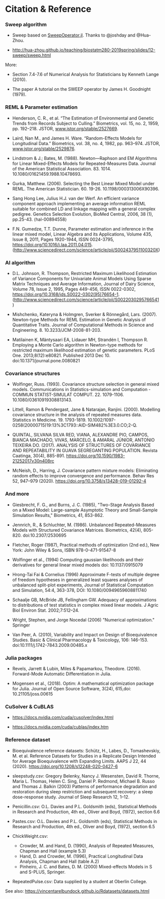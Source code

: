 # Citation & Reference

### Sweep algorithm

* Sweep based on [SweepOperator.jl](https://github.com/joshday/SweepOperator.jl). Thanks to @joshday and @Hua-Zhou.

* http://hua-zhou.github.io/teaching/biostatm280-2019spring/slides/12-sweep/sweep.html

More:

* Section 7.4-7.6 of Numerical Analysis for Statisticians by Kenneth Lange (2010).

* The paper A tutorial on the SWEEP operator by James H. Goodnight (1979).


### REML & Parameter estimation

* Henderson, C. R., et al. “The Estimation of Environmental and Genetic Trends from Records Subject to Culling.” Biometrics, vol. 15, no. 2, 1959, pp. 192–218. JSTOR, www.jstor.org/stable/2527669.

* Laird, Nan M., and James H. Ware. “Random-Effects Models for Longitudinal Data.” Biometrics, vol. 38, no. 4, 1982, pp. 963–974. JSTOR, www.jstor.org/stable/2529876.

* Lindstrom & J.; Bates, M. (1988). Newton—Raphson and EM Algorithms for Linear Mixed-Effects Models for Repeated-Measures Data. Journal of the American Statistical Association. 83. 1014. 10.1080/01621459.1988.10478693.

* Gurka, Matthew. (2006). Selecting the Best Linear Mixed Model under REML. The American Statistician. 60. 19-26. 10.1198/000313006X90396.

* Sang Hong Lee, Julius H.J. van der Werf. An efficient variance component approach implementing an average information REML suitable for combined LD and linkage mapping with a general complex pedigree. Genetics Selection Evolution, BioMed Central, 2006, 38 (1), pp.25-43. ⟨hal-00894558⟩

* F.N. Gumedze, T.T. Dunne, Parameter estimation and inference in the linear mixed model, Linear Algebra and its Applications, Volume 435, Issue 8, 2011, Pages 1920-1944, ISSN 0024-3795, https://doi.org/10.1016/j.laa.2011.04.015. (http://www.sciencedirect.com/science/article/pii/S002437951100320X)

### AI algorithm

* D.L. Johnson, R. Thompson, Restricted Maximum Likelihood Estimation of Variance Components for Univariate Animal Models Using Sparse Matrix Techniques and Average Information, Journal of Dairy Science, Volume 78, Issue 2, 1995, Pages 449-456, ISSN 0022-0302, https://doi.org/10.3168/jds.S0022-0302(95)76654-1. (http://www.sciencedirect.com/science/article/pii/S0022030295766541)

* Mishchenko, Kateryna & Holmgren, Sverker & Rönnegård, Lars. (2007). Newton-type Methods for REML Estimation in Genetic Analysis of Quantitative Traits. Journal of Computational Methods in Science and Engineering. 8. 10.3233/JCM-2008-81-203.

* Matilainen K, Mäntysaari EA, Lidauer MH, Strandén I, Thompson R. Employing a Monte Carlo algorithm in Newton-type methods for restricted maximum likelihood estimation of genetic parameters. PLoS One. 2013;8(12):e80821. Published 2013 Dec 10. doi:10.1371/journal.pone.0080821

### Covariance structures

* Wolfinger, Russ. (1993). Covariance structure selection in general mixed models. Communications in Statistics-simulation and Computation - COMMUN STATIST-SIMULAT COMPUT. 22. 1079-1106. 10.1080/03610919308813143.

* Littell, Ramon & Pendergast, Jane & Natarajan, Ranjini. (2000). Modelling covariance structure in the analysis of repeated measures data. Statistics in Medicine. 19. 1793-1819. 10.1002/1097-0258(20000715)19:13%3C1793::AID-SIM482%3E3.0.CO;2-Q.

* QUINTAL, SILVANA SILVA RED, VIANA, ALEXANDRE PIO, CAMPOS, BIANCA MACHADO, VIVAS, MARCELO, & AMARAL JÚNIOR, ANTONIO TEIXEIRA DO. (2017). ANALYSIS OF STRUCTURES OF COVARIANCE AND REPEATABILITY IN GUAVA SEGREGANTING POPULATION. Revista Caatinga, 30(4), 885-891. https://doi.org/10.1590/1983-21252017v30n408rc

* McNeish, D., Harring, J. Covariance pattern mixture models: Eliminating random effects to improve convergence and performance. Behav Res 52, 947–979 (2020). https://doi.org/10.3758/s13428-019-01292-4

### And more

* Giesbrecht, F. G., and Burns, J. C. (1985), "Two-Stage Analysis Based on a Mixed Model: Large-sample Asymptotic Theory and Small-Sample Simulation Results," Biometrics, 41, 853-862.

* Jennrich, R., & Schluchter, M. (1986). Unbalanced Repeated-Measures Models with Structured Covariance Matrices. Biometrics, 42(4), 805-820. doi:10.2307/2530695

* Fletcher, Roger (1987), Practical methods of optimization (2nd ed.), New York: John Wiley & Sons, ISBN 978-0-471-91547-8

* Wolfinger et al., (1994) Computing gaussian likelihoods and their derivatives for general linear mixed models doi: 10.1137/0915079

* Hrong-Tai Fai & Cornelius (1996) Approximate F-tests of multiple degree of freedom hypotheses in generalized least squares analyses of unbalanced split-plot experiments, Journal of Statistical Computation and Simulation, 54:4, 363-378, DOI: 10.1080/00949659608811740

* Schaalje GB, McBride JB, Fellingham GW. Adequacy of approximations to distributions of test statistics in complex mixed linear models. J Agric Biol Environ Stat. 2002;7:512–24.

* Wright, Stephen, and Jorge Nocedal (2006) "Numerical optimization." Springer

* Van Peer, A. (2010), Variability and Impact on Design of Bioequivalence Studies. Basic & Clinical Pharmacology & Toxicology, 106: 146-153. doi:10.1111/j.1742-7843.2009.00485.x

### Julia packages

* Revels, Jarrett & Lubin, Miles & Papamarkou, Theodore. (2016). Forward-Mode Automatic Differentiation in Julia.

* Mogensen et al., (2018). Optim: A mathematical optimization package for Julia. Journal of Open Source Software, 3(24), 615,doi: 10.21105/joss.00615

### CuSolver & CuBLAS

* https://docs.nvidia.com/cuda/cusolver/index.html

* https://docs.nvidia.com/cuda/cublas/index.htm

### Reference dataset

* Bioequivalence reference datasets: Schütz, H., Labes, D., Tomashevskiy, M. et al. Reference Datasets for Studies in a Replicate Design Intended for Average Bioequivalence with Expanding Limits. AAPS J 22, 44 (2020). https://doi.org/10.1208/s12248-020-0427-6

* sleepstudy.csv: Gregory Belenky, Nancy J. Wesensten, David R. Thorne, Maria L. Thomas, Helen C. Sing, Daniel P. Redmond, Michael B. Russo and Thomas J. Balkin (2003) Patterns of performance degradation and restoration during sleep restriction and subsequent recovery: a sleep dose-response study. Journal of Sleep Research 12, 1–12.

* Penicillin.csv: O.L. Davies and P.L. Goldsmith (eds), Statistical Methods in Research and Production, 4th ed., Oliver and Boyd, (1972), section 6.6

* Pastes.csv: O.L. Davies and P.L. Goldsmith (eds), Statistical Methods in Research and Production, 4th ed., Oliver and Boyd, (1972), section 6.5

* ChickWeight.csv:
    - Crowder, M. and Hand, D. (1990), Analysis of Repeated Measures, Chapman and Hall (example 5.3)
    - Hand, D. and Crowder, M. (1996), Practical Longitudinal Data Analysis, Chapman and Hall (table A.2)
    - Pinheiro, J. C. and Bates, D. M. (2000) Mixed-effects Models in S and S-PLUS, Springer.

* RepeatedPulse.csv: Data supplied by a student at Oberlin College.

See also: https://vincentarelbundock.github.io/Rdatasets/datasets.html
